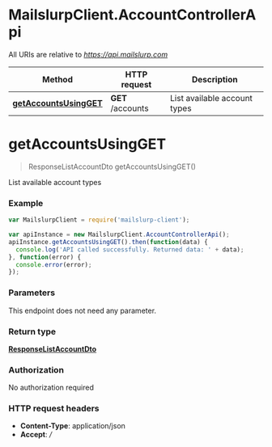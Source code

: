 # MailslurpClient.AccountControllerApi

All URIs are relative to *https://api.mailslurp.com*

Method | HTTP request | Description
------------- | ------------- | -------------
[**getAccountsUsingGET**](AccountControllerApi.md#getAccountsUsingGET) | **GET** /accounts | List available account types


<a name="getAccountsUsingGET"></a>
# **getAccountsUsingGET**
> ResponseListAccountDto getAccountsUsingGET()

List available account types

### Example
```javascript
var MailslurpClient = require('mailslurp-client');

var apiInstance = new MailslurpClient.AccountControllerApi();
apiInstance.getAccountsUsingGET().then(function(data) {
  console.log('API called successfully. Returned data: ' + data);
}, function(error) {
  console.error(error);
});

```

### Parameters
This endpoint does not need any parameter.

### Return type

[**ResponseListAccountDto**](ResponseListAccountDto.md)

### Authorization

No authorization required

### HTTP request headers

 - **Content-Type**: application/json
 - **Accept**: */*


